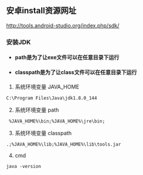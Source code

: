 ## 安卓install资源网址
http://tools.android-studio.org/index.php/sdk/


### 安装JDK
- #### path是为了让exe文件可以在任意目录下运行
- #### classpath是为了让class文件可以在任意目录下运行
1. 系统环境变量 JAVA_HOME
```
C:\Program Files\Java\jdk1.8.0_144

```
2. 系统环境变量 path 
```
 %JAVA_HOME%\bin;%JAVA_HOME%\jre\bin;
 ```
3. 系统环境变量 classpath
 ```
 .;%JAVA_HOME%\lib;%JAVA_HOME%\lib\tools.jar
 ```
4. cmd

```
java -version

```